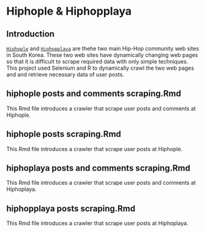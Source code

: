 # Hiphople & Hiphopplaya


## Introduction

[`Hiphople`](http://hiphople.com/) and [`Hiphopplaya`](https://hiphopplaya.com/) are thehe two main Hip-Hop community web sites in South Korea. These two web sites have dynamically changing web pages so that it is difficult to scrape required data with only simple techniques. This project used Selenium and R to dynamically crawl the two web pages and and retrieve necessary data of user posts.

## hiphople posts and comments scraping.Rmd

This Rmd file introduces a crawler that scrape user posts and comments at Hiphople.

## hiphople posts scraping.Rmd

This Rmd file introduces a crawler that scrape user posts at Hiphople.

## hiphoplaya posts and comments scraping.Rmd

This Rmd file introduces a crawler that scrape user posts and comments at Hiphoplaya.

## hiphopplaya posts scraping.Rmd

This Rmd file introduces a crawler that scrape user posts at Hiphoplaya.



